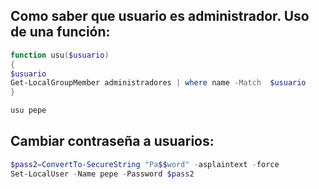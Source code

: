 ## Como saber que usuario es administrador. Uso de una función:
```powershell
function usu($usuario)
{
$usuario
Get-LocalGroupMember administradores | where name -Match  $usuario
}

usu pepe
```
## Cambiar contraseña a usuarios:

```powershell
$pass2=ConvertTo-SecureString "Pa$$word" -asplaintext -force
Set-LocalUser -Name pepe -Password $pass2

```
